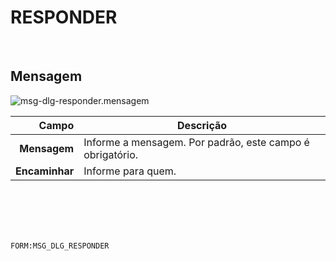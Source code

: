 # RESPONDER
<br>

## Mensagem
![msg-dlg-responder.mensagem](https://raw.githubusercontent.com/netforcews/docs-siscom/master/geral/imagens/msg-dlg-responder.mensagem.png)

Campo | Descrição
--:|---
**Mensagem** | Informe a mensagem. Por padrão, este campo é obrigatório.
**Encaminhar** | Informe para quem.
<br>
<br>
<br>
<br>

```FORM:MSG_DLG_RESPONDER```
